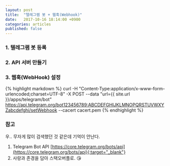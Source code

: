 ```yaml
---
layout: post
title:  "텔레그램 봇 + 웹훅(Webhook)"
date:   2017-10-16 18:14:00 +0900
categories: articles
published: false
---
```

### 1. 텔레그램 봇 등록

### 2. API 서버 만들기

### 3. 웹훅(WebHook) 설정 
{% highlight markdown %}
curl
 -H "Content-Type:application/x-www-form-urlencoded;charset=UTF-8"
 -X POST
 --data "url={{ site.url }}/apps/telegram/bot"
 https://api.telegram.org/bot123456789:ABCDEFGHIJKLMNOPQRSTUVWXYZabcdefghi/setWebhook
 --cacert cacert.pem
{% endhighlight %}

### 참고
우.. 무자게 많이 검색했던 것 같은데 기억이 안난다.

1. Telegram Bot API [https://core.telegram.org/bots/api](https://core.telegram.org/bots/api){:target="_blank"}
2. 사랑과 존경을 담아 스택오버플로. :kissing_heart:
